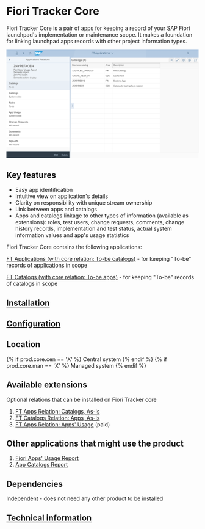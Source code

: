 # Fiori Tracker Core

Fiori Tracker Core is a pair of apps for keeping a record of your SAP Fiori launchpad's implementation or maintenance scope. It makes a foundation for linking launchpad apps records with other project information types.

[![](res/ftcor-apps.png)](res/ftcor-apps.png)
## Key features
- Easy app identification 
- Intuitive view on application's details 
- Clarity on responsibility with unique stream ownership
- Link between apps and catalogs
- Apps and catalogs linkage to other types of information (available as extensions): roles, test users, change requests, comments, change history records, implementation and test status, actual system information values and app's usage statistics

Fiori Tracker Core contains the following applications: 

[FT Applications (with core relation: To-be catalogs)](../../core/SPS03/apps.md) - for keeping "To-be" records of applications in scope

[FT Catalogs (with core relation: To-be apps)](../../core/SPS03/cats.md) - for keeping "To-be" records of catalogs in scope

## [Installation](inst.md)

## [Configuration](conf.md)

## Location
{% if  prod.core.cen == 'X' %}
Central system
{% endif %}
{% if  prod.core.man == 'X' %}
Managed system
{% endif %}

## Available extensions
Optional relations that can be installed on Fiori Tracker core

1. [FT Apps Relation: Catalogs, As-is](../../apps-rel-catalogs-asis/FPS01/main.md)
2. [FT Catalogs Relation: Apps, As-is](../../cats-rel-apps-asis/FPS01/main.md)
3. [FT Apps Relation: Apps' Usage](../../apps-rel-appsusage/FPS01/main.md) (paid)

## Other applications that might use the product

1. [Fiori Apps' Usage Report](../../fa/FPS01/main.md)
2. [App Catalogs Report](../../ac/SPS02/main.md)

## Dependencies
Independent - does not need any other product to be installed

## [Technical information](tech.md) 
